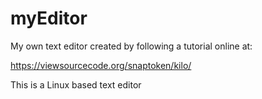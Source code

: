 # myEditor
My own text editor created by following a tutorial online at: 

https://viewsourcecode.org/snaptoken/kilo/

This is a Linux based text editor
